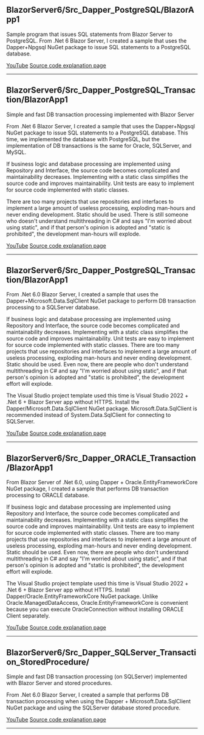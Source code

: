 ## BlazorServer6/Src_Dapper_PostgreSQL/BlazorApp1
Sample program that issues SQL statements from Blazor Server to PostgreSQL.
From .Net 6 Blazor Server, I created a sample that uses the Dapper+Npgsql NuGet package to issue SQL statements to a PostgreSQL database.

[YouTube](https://youtu.be/iIy5jgl7ArI)
[Source code explanation page](https://blog.unikktle.com/blazor-server%e3%81%8b%e3%82%89-postgresql%e3%81%b8sql%e6%96%87%e3%82%92%e7%99%ba%e8%a1%8c%e3%81%99%e3%82%8b/)

---

## BlazorServer6/Src_Dapper_PostgreSQL_Transaction/BlazorApp1
Simple and fast DB transaction processing implemented with Blazor Server

From .Net 6 Blazor Server, I created a sample that uses the Dapper+Npgsql NuGet package to issue SQL statements to a PostgreSQL database.
This time, we implemented the database with PostgreSQL, but the implementation of DB transactions is the same for Oracle, SQLServer, and MySQL.

If business logic and database processing are implemented using Repository and Interface, the source code becomes complicated and maintainability decreases.
Implementing with a static class simplifies the source code and improves maintainability.
Unit tests are easy to implement for source code implemented with static classes.

There are too many projects that use repositories and interfaces to implement a large amount of useless processing, exploding man-hours and never ending development. Static should be used.
There is still someone who doesn't understand multithreading in C# and says "I'm worried about using static", and if that person's opinion is adopted and "static is prohibited", the development man-hours will explode.

[YouTube](https://youtu.be/vA0kaUObOCU)
[Source code explanation page](https://blog.unikktle.com/blazor-server%e3%81%a7%e5%ae%9f%e8%a3%85%e3%81%99%e3%82%8b%e3%82%b7%e3%83%b3%e3%83%97%e3%83%ab%e3%81%a7%e9%ab%98%e9%80%9f%e3%81%aadb%e3%83%88%e3%83%a9%e3%83%b3%e3%82%b6%e3%82%af%e3%82%b7%e3%83%a7/)

---

## BlazorServer6/Src_Dapper_PostgreSQL_Transaction/BlazorApp1

From .Net 6.0 Blazor Server, I created a sample that uses the Dapper+Microsoft.Data.SqlClient NuGet package to perform DB transaction processing to a SQLServer database.

If business logic and database processing are implemented using Repository and Interface, the source code becomes complicated and maintainability decreases.
Implementing with a static class simplifies the source code and improves maintainability.
Unit tests are easy to implement for source code implemented with static classes.
There are too many projects that use repositories and interfaces to implement a large amount of useless processing, exploding man-hours and never ending development. Static should be used.
Even now, there are people who don't understand multithreading in C# and say "I'm worried about using static", and if that person's opinion is adopted and "static is prohibited", the development effort will explode.

The Visual Studio project template used this time is Visual Studio 2022 + .Net 6 + Blazor Server app without HTTPS.
Install the Dapper/Microsoft.Data.SqlClient NuGet package.
Microsoft.Data.SqlClient is recommended instead of System.Data.SqlClient for connecting to SQLServer.

[YouTube](https://youtu.be/UKs5qsJLqvg)
[Source code explanation page](https://blog.unikktle.com/blazor-server%e3%81%a7%e5%ae%9f%e8%a3%85%e3%81%99%e3%82%8b%e3%82%b7%e3%83%b3%e3%83%97%e3%83%ab%e3%81%a7%e9%ab%98%e9%80%9f%e3%81%aadb%e3%83%88%e3%83%a9%e3%83%b3%e3%82%b6%e3%82%af%e3%82%b7%e3%83%a7-2/)

---

## BlazorServer6/Src_Dapper_ORACLE_Transaction/BlazorApp1

From Blazor Server of .Net 6.0, using Dapper + Oracle.EntityFrameworkCore NuGet package, I created a sample that performs DB transaction processing to ORACLE database.

If business logic and database processing are implemented using Repository and Interface, the source code becomes complicated and maintainability decreases.
Implementing with a static class simplifies the source code and improves maintainability.
Unit tests are easy to implement for source code implemented with static classes.
There are too many projects that use repositories and interfaces to implement a large amount of useless processing, exploding man-hours and never ending development. Static should be used.
Even now, there are people who don't understand multithreading in C# and say "I'm worried about using static", and if that person's opinion is adopted and "static is prohibited", the development effort will explode.

The Visual Studio project template used this time is Visual Studio 2022 + .Net 6 + Blazor Server app without HTTPS.
Install Dapper/Oracle.EntityFrameworkCore NuGet package.
Unlike Oracle.ManagedDataAccess, Oracle.EntityFrameworkCore is convenient because you can execute OracleConnection without installing ORACLE Client separately.

[YouTube](https://youtu.be/yW5ueJsgpkw)
[Source code explanation page](https://blog.unikktle.com/blazor-server%e3%81%a7%e5%ae%9f%e8%a3%85%e3%81%99%e3%82%8b%e3%82%b7%e3%83%b3%e3%83%97%e3%83%ab%e3%81%a7%e9%ab%98%e9%80%9f%e3%81%aadb%e3%83%88%e3%83%a9%e3%83%b3%e3%82%b6%e3%82%af%e3%82%b7%e3%83%a7-3/)

---

## BlazorServer6/Src_Dapper_SQLServer_Transaction_StoredProcedure/

Simple and fast DB transaction processing (on SQLServer) implemented with Blazor Server and stored procedures.

From .Net 6.0 Blazor Server, I created a sample that performs DB transaction processing when using the Dapper + Microsoft.Data.SqlClient NuGet package and using the SQLServer database stored procedure.

[YouTube](https://youtu.be/8qXnmSjWOIg)
[Source code explanation page](https://blog.unikktle.com/blazor-server%e3%81%a8%e3%82%b9%e3%83%88%e3%82%a2%e3%83%89%e3%83%97%e3%83%ad%e3%82%b7%e3%83%bc%e3%82%b8%e3%83%a3%e3%81%a7%e5%ae%9f%e8%a3%85%e3%81%99%e3%82%8b%e3%82%b7%e3%83%b3%e3%83%97%e3%83%ab/)

---
